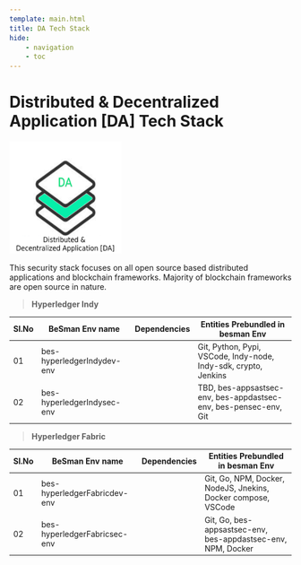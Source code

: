 ```yaml
---
template: main.html
title: DA Tech Stack
hide: 
    - navigation
    - toc
---
```


<h1> Distributed & Decentralized Application [DA] Tech Stack </h1>

<img src="./assets/images/dist_app_logo.png" alt="DO" width="200px" height="200px">

<!-- ![app tech stack](./assets/images/dist_app_logo.jpeg) -->

This security stack focuses on all open source based distributed applications and blockchain frameworks. Majority of blockchain frameworks are open source in nature.


 > **Hyperledger Indy**

| Sl.No  | BeSman Env name                | Dependencies                             |  Entities Prebundled in besman Env                              | 
|--------|--------------------------------|------------------------------------------|-----------------------------------------------------------------|
| 01     | bes-hyperledgerIndydev-env     |                                          | Git, Python, Pypi, VSCode, Indy-node, Indy-sdk, crypto, Jenkins |
| 02     | bes-hyperledgerIndysec-env     |                                          | TBD, bes-appsastsec-env, bes-appdastsec-env, bes-pensec-env, Git|


> **Hyperledger Fabric** 

| Sl.No  | BeSman Env name                | Dependencies                             |  Entities Prebundled in besman Env                             |
|--------|--------------------------------|------------------------------------------|----------------------------------------------------------------|
| 01     | bes-hyperledgerFabricdev-env   |                                          |  Git, Go, NPM, Docker, NodeJS, Jnekins, Docker compose, VSCode |
| 02     | bes-hyperledgerFabricsec-env   |                                          |  Git, Go, bes-appsastsec-env, bes-appdastsec-env, NPM, Docker  |

